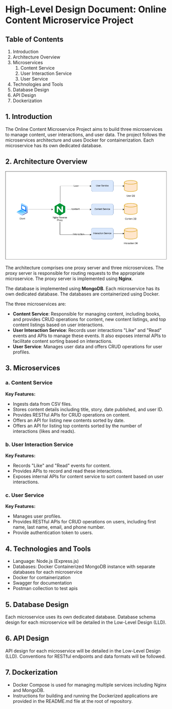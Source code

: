 # High-Level Design Document: Online Content Microservice Project

## Table of Contents
1. Introduction
2. Architecture Overview
3. Microservices
   1. Content Service
   2. User Interaction Service
   3. User Service
4. Technologies and Tools
5. Database Design
6. API Design
7. Dockerization

## 1. Introduction
The Online Content Microservice Project aims to build three microservices to manage content, user interactions, and user data. The project follows the microservices architecture and uses Docker for containerization. Each microservice has its own dedicated database.

## 2. Architecture Overview

![Architecture Diagram](./images/architecture.png)

The architecture comprises one proxy server and three microservices. The proxy server is responsible for routing requests to the appropriate microservice. The proxy server is implemented using **Nginx**.

The database is implemented using **MongoDB**. Each microservice has its own dedicated database. The databases are containerized using Docker.

The three microservices are:
- **Content Service**: Responsible for managing content, including books, and provides CRUD operations for content, new content listings, and top content listings based on user interactions.
- **User Interaction Service**: Records user interactions "Like" and "Read" events and APIs to manage these events. It also exposes internal APIs to facilitate content sorting based on interactions.
- **User Service**: Manages user data and offers CRUD operations for user profiles.



## 3. Microservices

### a. Content Service
**Key Features:**
- Ingests data from CSV files.
- Stores content details including title, story, date published, and user ID.
- Provides RESTful APIs for CRUD operations on content.
- Offers an API for listing new contents sorted by date.
- Offers an API for listing top contents sorted by the number of interactions (likes and reads).

### b. User Interaction Service
**Key Features:**
- Records "Like" and "Read" events for content.
- Provides APIs to record and read these interactions.
- Exposes internal APIs for content service to sort content based on user interactions.

### c. User Service
**Key Features:**
- Manages user profiles.
- Provides RESTful APIs for CRUD operations on users, including first name, last name, email, and phone number.
- Provide authentication token to users.

## 4. Technologies and Tools
- Language: Node.js (Express.js)
- Databases: Docker Containerized MongoDB instance with separate databases for each microservice
- Docker for containerization
- Swagger for documentation
- Postman collection to test apis

## 5. Database Design
Each microservice uses its own dedicated database. Database schema design for each microservice will be detailed in the Low-Level Design (LLD).

## 6. API Design
API design for each microservice will be detailed in the Low-Level Design (LLD). Conventions for RESTful endpoints and data formats will be followed.

## 7. Dockerization
- Docker Compose is used for managing multiple services including Nginx and MongoDB.
- Instructions for building and running the Dockerized applications are provided in the README.md file at the root of repository.
